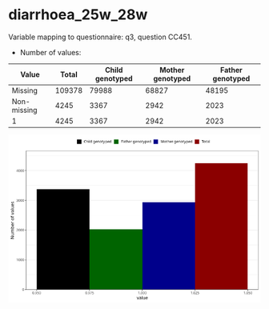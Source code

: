 # diarrhoea_25w_28w
Variable mapping to questionnaire: q3, question CC451.
- Number of values:

| Value | Total | Child genotyped | Mother genotyped | Father genotyped |
| ----- | ----- | --------------- | ---------------- | ---------------- |
| Missing | 109378 | 79988 | 68827 | 48195 |
| Non-missing | 4245 | 3367 | 2942 | 2023 |
| 1 | 4245 | 3367 | 2942 | 2023 |



![](diarrhoea_25w_28w_n.png)



